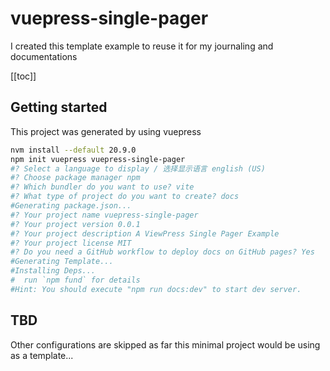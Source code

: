 # vuepress-single-pager
I created this template example to reuse it for my journaling and documentations

[[toc]]

## Getting started

This project was generated by using vuepress

```bash
nvm install --default 20.9.0
npm init vuepress vuepress-single-pager
#? Select a language to display / 选择显示语言 english (US)
#? Choose package manager npm
#? Which bundler do you want to use? vite
#? What type of project do you want to create? docs
#Generating package.json...
#? Your project name vuepress-single-pager
#? Your project version 0.0.1
#? Your project description A ViewPress Single Pager Example
#? Your project license MIT
#? Do you need a GitHub workflow to deploy docs on GitHub pages? Yes
#Generating Template...
#Installing Deps...
#  run `npm fund` for details
#Hint: You should execute "npm run docs:dev" to start dev server.
```

## TBD

Other configurations are skipped as far this minimal project would be using as a template...
